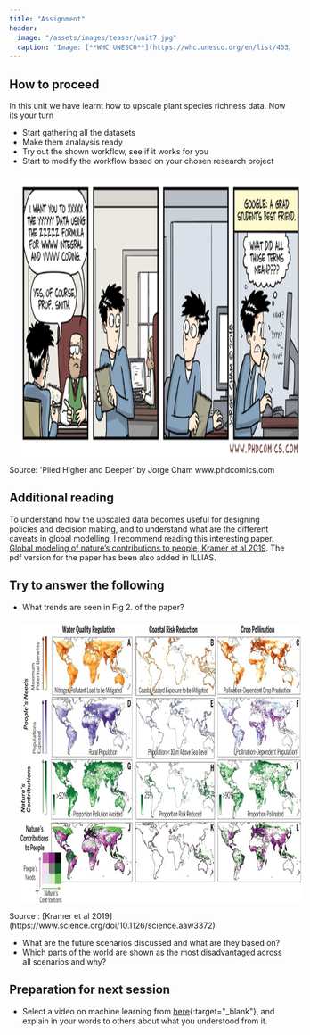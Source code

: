 ```yaml
---
title: "Assignment"
header:
  image: "/assets/images/teaser/unit7.jpg"
  caption: 'Image: [**WHC UNESCO**](https://whc.unesco.org/en/list/403/)'
---
```


## How to proceed 

In this unit we have learnt how to upscale plant species richness data.
Now its your turn

* Start gathering all the datasets 
* Make them analaysis ready
* Try out the shown workflow, see if it works for you
* Start to modify the workflow based on your chosen research project
<img src="phd090718s.gif" width="1500" height="500" align="centre" vspace="10" hspace="20">
Source: 'Piled Higher and Deeper' by Jorge Cham www.phdcomics.com

## Additional reading
To understand how the upscaled data becomes useful for designing policies and decision making, and to understand what are the different caveats in global modelling, I recommend reading this interesting paper.
[Global modeling of nature’s contributions to people, Kramer et al 2019](https://www.science.org/doi/10.1126/science.aaw3372).
The pdf version for the paper has been also added in ILLIAS. 

## Try to answer the following

* What trends are seen in Fig 2. of the paper?

<img src="366_255_f2.jpeg" width="1500" height="500" align="centre" vspace="10" hspace="20">
Source : [Kramer et al 2019](https://www.science.org/doi/10.1126/science.aaw3372)

* What are the future scenarios discussed and what are they based on?
* Which parts of the world are shown as the most disadvantaged across all scenarios and why? 


## Preparation for next session

* Select a video on machine learning from [here](https://geomoer.github.io/moer-bsc-project-seminar-remote-sensing//unit06/unit06-01_machine_learning.html){:target="_blank"}, and explain in your words to others about what you understood from it. 